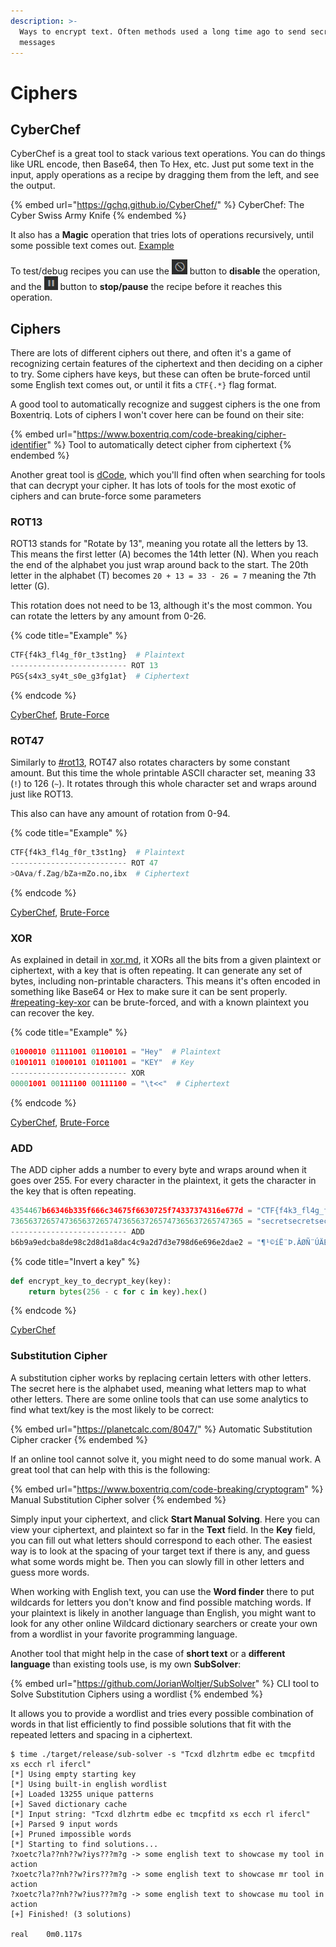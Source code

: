 ```yaml
---
description: >-
  Ways to encrypt text. Often methods used a long time ago to send secret
  messages
---
```


# Ciphers

## CyberChef

CyberChef is a great tool to stack various text operations. You can do things like URL encode, then Base64, then To Hex, etc. Just put some text in the input, apply operations as a recipe by dragging them from the left, and see the output.&#x20;

{% embed url="https://gchq.github.io/CyberChef/" %}
CyberChef: The Cyber Swiss Army Knife
{% endembed %}

It also has a **Magic** operation that tries lots of operations recursively, until some possible text comes out. [Example](https://gchq.github.io/CyberChef/#recipe=XOR\(%7B'option':'Decimal','string':'42'%7D,'Standard',false\)To\_Base64\('A-Za-z0-9%2B/%3D'\)To\_Hex\('None',0\)Comment\('The%20recipe%20above%20encrypts%20the%20text.%20Click%20the%20%F0%9F%9A%AB%20or%20%E2%8F%B8%EF%B8%8F%20icon%20below%20to%20see%20the%20encrypted%20text%20before%20Magic%20finds%20it.'\)Magic\(3,true,false,'%5E%5B%20-\~%5D%2B$'\)\&input=ZmluZCBtZSB1c2luZyBtYWdpYw)

To test/debug recipes you can use the ![](<../.gitbook/assets/image (21).png>) button to **disable** the operation, and the ![](<../.gitbook/assets/image (28).png>) button to **stop/pause** the recipe before it reaches this operation.&#x20;

## Ciphers

There are lots of different ciphers out there, and often it's a game of recognizing certain features of the ciphertext and then deciding on a cipher to try. Some ciphers have keys, but these can often be brute-forced until some English text comes out, or until it fits a `CTF{.*}` flag format.&#x20;

A good tool to automatically recognize and suggest ciphers is the one from Boxentriq. Lots of ciphers I won't cover here can be found on their site:

{% embed url="https://www.boxentriq.com/code-breaking/cipher-identifier" %}
Tool to automatically detect cipher from ciphertext
{% endembed %}

Another great tool is [dCode](https://www.dcode.fr/en), which you'll find often when searching for tools that can decrypt your cipher. It has lots of tools for the most exotic of ciphers and can brute-force some parameters

### ROT13

ROT13 stands for "Rotate by 13", meaning you rotate all the letters by 13. This means the first letter (A) becomes the 14th letter (N). When you reach the end of the alphabet you just wrap around back to the start. The 20th letter in the alphabet (T) becomes `20 + 13 = 33 - 26 = 7` meaning the 7th letter (G).&#x20;

This rotation does not need to be 13, although it's the most common. You can rotate the letters by any amount from 0-26.&#x20;

{% code title="Example" %}
```python
CTF{f4k3_fl4g_f0r_t3st1ng}  # Plaintext
-------------------------- ROT 13
PGS{s4x3_sy4t_s0e_g3fg1at}  # Ciphertext
```
{% endcode %}

[CyberChef](https://gchq.github.io/CyberChef/#recipe=ROT13\(true,true,false,19\)\&input=SkFNe200cjNfbXM0bl9tMHlfYTN6YTF1bn0), [Brute-Force](https://gchq.github.io/CyberChef/#recipe=ROT13\_Brute\_Force\(true,true,false,100,0,true,'CTF%7B'\)\&input=SkFNe200cjNfbXM0bl9tMHlfYTN6YTF1bn0)

### ROT47

Similarly to [#rot13](ciphers.md#rot13 "mention"), ROT47 also rotates characters by some constant amount. But this time the whole printable ASCII character set, meaning 33 (`!`) to 126 (`~`). It rotates through this whole character set and wraps around just like ROT13.&#x20;

This also can have any amount of rotation from 0-94.&#x20;

{% code title="Example" %}
```python
CTF{f4k3_fl4g_f0r_t3st1ng}  # Plaintext
-------------------------- ROT 47
>OAva/f.Zag/bZa+mZo.no,ibx  # Ciphertext
```
{% endcode %}

[CyberChef](https://gchq.github.io/CyberChef/#recipe=ROT47\(52\)\&input=bX5wRzJeN10rMjheMysyWj4rQF0/QFs6M0k), [Brute-Force](https://gchq.github.io/CyberChef/#recipe=ROT47\_Brute\_Force\(100,0,true,'CTF%7B'\)\&input=bX5wRzJeN10rMjheMysyWj4rQF0/QFs6M0k)

### XOR

As explained in detail in [xor.md](xor.md "mention"), it XORs all the bits from a given plaintext or ciphertext, with a key that is often repeating. It can generate any set of bytes, including non-printable characters. This means it's often encoded in something like Base64 or Hex to make sure it can be sent properly. [#repeating-key-xor](xor.md#repeating-key-xor "mention") can be brute-forced, and with a known plaintext you can recover the key.&#x20;

{% code title="Example" %}
```python
01000010 01111001 01100101 = "Hey"  # Plaintext
01001011 01000101 01011001 = "KEY"  # Key
-------------------------- XOR
00001001 00111100 00111100 = "\t<<"  # Ciphertext
```
{% endcode %}

[CyberChef](https://gchq.github.io/CyberChef/#recipe=From\_Hex\('Auto'\)XOR\(%7B'option':'Hex','string':'42'%7D,'Standard',false\)\&input=MDExNjA0MzkyNDc2Mjk3MTFkMjQyZTc2MjUxZDI0NzIzMDFkMzY3MTMxMzY3MzJjMjUzZg), [Brute-Force](https://gchq.github.io/CyberChef/#recipe=From\_Hex\('Auto'\)XOR\_Brute\_Force\(1,100,0,'Standard',false,true,false,'CTF%7B'\)\&input=MDExNjA0MzkyNDc2Mjk3MTFkMjQyZTc2MjUxZDI0NzIzMDFkMzY3MTMxMzY3MzJjMjUzZg)

### ADD

The ADD cipher adds a number to every byte and wraps around when it goes over 255. For every character in the plaintext, it gets the character in the key that is often repeating.&#x20;

```python
4354467b66346b335f666c34675f6630725f74337374316e677d = "CTF{f4k3_fl4g_f0r_t3st1ng}"  # Plaintext
7365637265747365637265747365637265747365637265747365 = "secretsecretsecretsecretse"  # Key
-------------------------- ADD
b6b9a9edcba8de98c2d8d1a8dac4c9a2d7d3e798d6e696e2dae2 = "¶¹©íË¨Þ.ÂØÑ¨ÚÄÉ¢×Óç.Öæ.âÚâ"  # Ciphertext
```

{% code title="Invert a key" %}
```python
def encrypt_key_to_decrypt_key(key):
    return bytes(256 - c for c in key).hex()
```
{% endcode %}

[CyberChef](https://gchq.github.io/CyberChef/#recipe=From\_Hex\('Auto'\)ADD\(%7B'option':'Hex','string':'8d9b9d8e9b8c'%7D\)\&input=YjZiOWE5ZWRjYmE4ZGU5OGMyZDhkMWE4ZGFjNGM5YTJkN2QzZTc5OGQ2ZTY5NmUyZGFlMg)

### Substitution Cipher

A substitution cipher works by replacing certain letters with other letters. The secret here is the alphabet used, meaning what letters map to what other letters. There are some online tools that can use some analytics to find what text/key is the most likely to be correct:

{% embed url="https://planetcalc.com/8047/" %}
Automatic Substitution Cipher cracker
{% endembed %}

If an online tool cannot solve it, you might need to do some manual work. A great tool that can help with this is the following:

{% embed url="https://www.boxentriq.com/code-breaking/cryptogram" %}
Manual Substitution Cipher solver
{% endembed %}

Simply input your ciphertext, and click **Start Manual Solving**. Here you can view your ciphertext, and plaintext so far in the **Text** field. In the **Key** field, you can fill out what letters should correspond to each other. The easiest way is to look at the spacing of your target text if there is any, and guess what some words might be. Then you can slowly fill in other letters and guess more words.&#x20;

When working with English text, you can use the **Word finder** there to put wildcards for letters you don't know and find possible matching words. If your plaintext is likely in another language than English, you might want to look for any other online Wildcard dictionary searchers or create your own from a wordlist in your favorite programming language.&#x20;

Another tool that might help in the case of **short text** or a **different language** than existing tools use, is my own **SubSolver**:

{% embed url="https://github.com/JorianWoltjer/SubSolver" %}
CLI tool to Solve Substitution Ciphers using a wordlist
{% endembed %}

It allows you to provide a wordlist and tries every possible combination of words in that list efficiently to find possible solutions that fit with the repeated letters and spacing in a ciphertext.&#x20;

```shell-session
$ time ./target/release/sub-solver -s "Tcxd dlzhrtm edbe ec tmcpfitd xs ecch rl ifercl"
[*] Using empty starting key
[*] Using built-in english wordlist
[+] Loaded 13255 unique patterns
[+] Saved dictionary cache
[*] Input string: "Tcxd dlzhrtm edbe ec tmcpfitd xs ecch rl ifercl"
[+] Parsed 9 input words
[+] Pruned impossible words
[*] Starting to find solutions...
?xoetc?la??nh??w?iys???m?g -> some english text to showcase my tool in action
?xoetc?la??nh??w?irs???m?g -> some english text to showcase mr tool in action
?xoetc?la??nh??w?ius???m?g -> some english text to showcase mu tool in action
[+] Finished! (3 solutions)

real    0m0.117s
```
